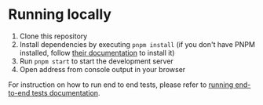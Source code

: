 # Running locally

1. Clone this repository
2. Install dependencies by executing `pnpm install` (if you don't have PNPM installed, follow [their documentation](https://pnpm.io/installation) to install it)
3. Run `pnpm start` to start the development server
4. Open address from console output in your browser

For instruction on how to run end to end tests, please refer to [running end-to-end tests documentation](../src/tests/README.md).